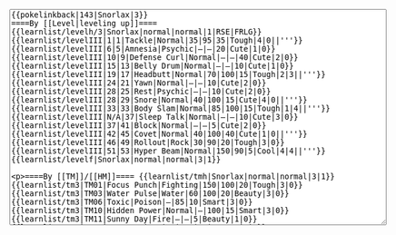 </p><textarea readonly="" accesskey="," id="wpTextbox1" cols="80" rows="25" style="" class="mw-editfont-monospace" lang="en" dir="ltr" name="wpTextbox1">{{pokelinkback|143|Snorlax|3}}
====By [[Level|leveling up]]====
{{learnlist/levelh/3|Snorlax|normal|normal|1|RSE|FRLG}}
{{learnlist/levelIII|1|1|Tackle|Normal|35|95|35|Tough|4|0||'''}}
{{learnlist/levelIII|6|5|Amnesia|Psychic|—|—|20|Cute|1|0}}
{{learnlist/levelIII|10|9|Defense Curl|Normal|—|—|40|Cute|2|0}}
{{learnlist/levelIII|15|13|Belly Drum|Normal|—|—|10|Cute|1|0}}
{{learnlist/levelIII|19|17|Headbutt|Normal|70|100|15|Tough|2|3||'''}}
{{learnlist/levelIII|24|21|Yawn|Normal|—|—|10|Cute|2|0}}
{{learnlist/levelIII|28|25|Rest|Psychic|—|—|10|Cute|2|0}}
{{learnlist/levelIII|28|29|Snore|Normal|40|100|15|Cute|4|0||'''}}
{{learnlist/levelIII|33|33|Body Slam|Normal|85|100|15|Tough|1|4||'''}}
{{learnlist/levelIII|N/A|37|Sleep Talk|Normal|—|—|10|Cute|3|0}}
{{learnlist/levelIII|37|41|Block|Normal|—|—|5|Cute|2|0}}
{{learnlist/levelIII|42|45|Covet|Normal|40|100|40|Cute|1|0||'''}}
{{learnlist/levelIII|46|49|Rollout|Rock|30|90|20|Tough|3|0}}
{{learnlist/levelIII|51|53|Hyper Beam|Normal|150|90|5|Cool|4|4||'''}}
{{learnlist/levelf|Snorlax|normal|normal|3|1}}

====By [[TM]]/[[HM]]====
{{learnlist/tmh|Snorlax|normal|normal|3|1}}
{{learnlist/tm3|TM01|Focus Punch|Fighting|150|100|20|Tough|3|0}}
{{learnlist/tm3|TM03|Water Pulse|Water|60|100|20|Beauty|3|0}}
{{learnlist/tm3|TM06|Toxic|Poison|—|85|10|Smart|3|0}}
{{learnlist/tm3|TM10|Hidden Power|Normal|—|100|15|Smart|3|0}}
{{learnlist/tm3|TM11|Sunny Day|Fire|—|—|5|Beauty|1|0}}
{{learnlist/tm3|TM13|Ice Beam|Ice|95|100|10|Beauty|2|1}}
{{learnlist/tm3|TM14|Blizzard|Ice|120|70|5|Beauty|4|0}}
{{learnlist/tm3|TM15|Hyper Beam|Normal|150|90|5|Cool|4|4||'''}}
{{learnlist/tm3|TM17|Protect|Normal|—|—|10|Cute|1|0}}
{{learnlist/tm3|TM18|Rain Dance|Water|—|—|5|Tough|1|0}}
{{learnlist/tm3|TM21|Frustration|Normal|—|100|20|Cute|1|0||'''}}
{{learnlist/tm3|TM22|SolarBeam|Grass|120|100|10|Cool|4|0}}
{{learnlist/tm3|TM24|Thunderbolt|Electric|95|100|15|Cool|4|0}}
{{learnlist/tm3|TM25|Thunder|Electric|120|70|10|Cool|2|2}}
{{learnlist/tm3|TM26|Earthquake|Ground|100|100|10|Tough|1|3}}
{{learnlist/tm3|TM27|Return|Normal|—|100|20|Cute|1|0||'''}}
{{learnlist/tm3|TM29|Psychic|Psychic|90|100|10|Smart|1|3}}
{{learnlist/tm3|TM30|Shadow Ball|Ghost|80|100|15|Smart|3|0}}
{{learnlist/tm3|TM31|Brick Break|Fighting|75|100|15|Cool|1|4}}
{{learnlist/tm3|TM32|Double Team|Normal|—|—|15|Cool|2|0}}
{{learnlist/tm3|TM34|Shock Wave|Electric|60|—|20|Cool|2|0}}
{{learnlist/tm3|TM35|Flamethrower|Fire|95|100|15|Beauty|4|0}}
{{learnlist/tm3|TM37|Sandstorm|Rock|—|—|10|Tough|3|0}}
{{learnlist/tm3|TM38|Fire Blast|Fire|120|85|5|Beauty|4|0}}
{{learnlist/tm3|TM39|Rock Tomb|Rock|50|80|10|Smart|3|0}}
{{learnlist/tm3|TM42|Facade|Normal|70|100|20|Cute|2|0||'''}}
{{learnlist/tm3|TM43|Secret Power|Normal|70|100|20|Smart|1|0||'''}}
{{learnlist/tm3|TM44|Rest|Psychic|—|—|10|Cute|2|0}}
{{learnlist/tm3|TM45|Attract|Normal|—|100|15|Cute|2|0}}
{{learnlist/tm3|HM03|Surf|Water|95|100|15|Beauty|3|0}}
{{learnlist/tm3|HM04|Strength|Normal|80|100|15|Tough|2|1||'''}}
{{learnlist/tmf|Snorlax|normal|normal|3|1}}

====By {{pkmn|breeding}}====
{{learnlist/breedh|Snorlax|normal|normal|3|1}}
{{learnlist/breed3|{{MSP/3|001|Bulbasaur}}|Charm|Normal|—|100|20|Cute|2|1|*}}
{{learnlist/breed3|{{MSP/3|079|Slowpoke}}{{MSP/3|080|Slowbro}}{{MSP/3|199|Slowking}}|Curse|???|—|—|20|Tough|3|0}}
{{learnlist/breed3|{{MSP/3|104|Cubone}}{{MSP/3|105|Marowak}}{{MSP/3|304|Aron}}{{MSP/3|305|Lairon}}{{MSP/3|306|Aggron}}|Double-Edge|Normal|120|100|15|Tough|6|0||'''}}
{{learnlist/breed3|{{MSP/3|143|Snorlax}}{{sup/ss|XD}}|Fissure|Ground|—|30|5|Tough|2|1}}
{{learnlist/breed3|{{MSP/3|108|Lickitung}}|Lick|Ghost|20|100|30|Tough|1|4}}
{{learnlist/breed3|{{MSP/3|131|Lapras}}|Substitute|Normal|—|—|10|Smart|2|0|*}}
{{learnlist/breedf|Snorlax|normal|normal|3|1}}

====By [[Move Tutor|tutoring]]====
{{learnlist/tutorh|Snorlax|normal|normal|3|1}}
{{learnlist/tutor3|Body Slam|Normal|85|100|15|Tough|1|4||'''|yes|yes|yes}}
{{learnlist/tutor3|Counter|Fighting|—|100|20|Tough|2|0|||yes|yes|no}}
{{learnlist/tutor3|Defense Curl|Normal|—|—|40|Cute|2|0|||no|yes|no}}
{{learnlist/tutor3|Double-Edge|Normal|120|100|15|Tough|6|0||'''|yes|yes|yes}}
{{learnlist/tutor3|DynamicPunch|Fighting|100|50|5|Cool|2|1|||no|yes|no}}
{{learnlist/tutor3|Endure|Normal|—|—|10|Tough|2|0|||no|yes|no}}
{{learnlist/tutor3|Fire Punch|Fire|75|100|15|Beauty|4|0|||no|yes|no}}
{{learnlist/tutor3|Ice Punch|Ice|75|100|15|Beauty|4|0|||no|yes|no}}
{{learnlist/tutor3|Icy Wind|Ice|55|95|15|Beauty|1|3|||no|yes|yes}}
{{learnlist/tutor3|Mega Kick|Normal|120|75|5|Cool|4|0||'''|yes|yes|no}}
{{learnlist/tutor3|Mega Punch|Normal|80|85|20|Tough|4|0||'''|yes|yes|no}}
{{learnlist/tutor3|Metronome|Normal|—|—|10|Cute|3|0|||yes|yes|no}}
{{learnlist/tutor3|Mimic|Normal|—|—|10|Cute|1|0|||yes|yes|yes}}
{{learnlist/tutor3|Mud-Slap|Ground|20|100|10|Cute|2|1|||no|yes|no}}
{{learnlist/tutor3|Psych Up|Normal|—|—|10|Smart|2|0|||no|yes|no}}
{{learnlist/tutor3|Rock Slide|Rock|75|90|10|Tough|1|3|||yes|yes|no}}
{{learnlist/tutor3|Rollout|Rock|30|90|20|Tough|3|0|||no|yes|no}}
{{learnlist/tutor3|Seismic Toss|Fighting|—|100|20|Tough|2|1|||yes|yes|yes}}
{{learnlist/tutor3|Selfdestruct|Normal|200|100|5|Beauty|8|0||'''|no|no|yes}}
{{learnlist/tutor3|Sleep Talk|Normal|—|—|10|Cute|3|0|||no|yes|no}}
{{learnlist/tutor3|Snore|Normal|40|100|15|Cute|4|0||'''|no|yes|no}}
{{learnlist/tutor3|Substitute|Normal|—|—|10|Smart|2|0|||yes|yes|yes}}
{{learnlist/tutor3|Swagger|Normal|—|90|15|Cute|2|0|||no|yes|yes}}
{{learnlist/tutor3|ThunderPunch|Electric|75|100|15|Cool|4|0|||no|yes|no}}
{{learnlist/tutorf|Snorlax|normal|normal|3|1}}

====Special moves====
{{Shadow moves|143|43|Shadow End|Shadow Shed|--|--|Refresh|Normal|Fissure|Ground|Curse|???|Body Slam|Normal|XD|normal|normal}}

[[fr:Ronflex/Génération 3]]
[[it:Snorlax/Mosse apprese in terza generazione]]
[[ja:カビゴン/第六世代以前のおぼえるわざ]]
[[zh:卡比兽/第三世代招式表]]
